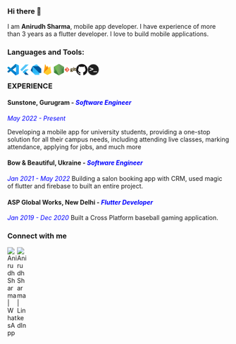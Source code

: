 ### Hi there 👋
I am **Anirudh Sharma**, mobile app developer. I have experience of more than 3 years as a flutter developer. 
I love to build mobile applications.



### Languages and Tools:

<img align="left" alt="Visual Studio Code" width="26px" src="https://raw.githubusercontent.com/github/explore/80688e429a7d4ef2fca1e82350fe8e3517d3494d/topics/visual-studio-code/visual-studio-code.png" />
<img align="left" alt="Flutter" width="26px" src="https://raw.githubusercontent.com/github/explore/80688e429a7d4ef2fca1e82350fe8e3517d3494d/topics/flutter/flutter.png" />
<img align="left" alt="Dart" width="26px" src="https://raw.githubusercontent.com/github/explore/80688e429a7d4ef2fca1e82350fe8e3517d3494d/topics/dart/dart.png" />
<img align="left" alt="Sass" width="26px" src="https://raw.githubusercontent.com/github/explore/80688e429a7d4ef2fca1e82350fe8e3517d3494d/topics/firebase/firebase.png" />
<img align="left" alt="Node.js" width="26px" src="https://raw.githubusercontent.com/github/explore/80688e429a7d4ef2fca1e82350fe8e3517d3494d/topics/nodejs/nodejs.png" />
<img align="left" alt="Git" width="26px" src="https://raw.githubusercontent.com/github/explore/80688e429a7d4ef2fca1e82350fe8e3517d3494d/topics/git/git.png" />
<img align="left" alt="GitHub" width="26px" src="https://raw.githubusercontent.com/github/explore/78df643247d429f6cc873026c0622819ad797942/topics/github/github.png" />
<img align="left" alt="Terminal" width="26px" src="https://raw.githubusercontent.com/github/explore/80688e429a7d4ef2fca1e82350fe8e3517d3494d/topics/terminal/terminal.png" />

</br>

### EXPERIENCE

#### Sunstone, Gurugram - <span style="color:blue">*Software Engineer* </span>
<span style="color:blue">*May 2022 - Present* </span>

Developing a mobile app for university students, providing a one-stop solution for all their campus needs, including attending live classes, marking attendance, applying for jobs, and much more 
</br>

#### Bow & Beautiful, Ukraine - <span style="color:blue">*Software Engineer* </span>
<span style="color:blue">*Jan 2021 - May 2022* </span>
Building a salon booking app with CRM, used magic of flutter and firebase to built an entire project. 
</br>

#### ASP Global Works, New Delhi - <span style="color:blue">*Flutter Developer* </span>
<span style="color:blue">*Jan 2019 - Dec 2020* </span>
Built a Cross Platform baseball gaming application.



### Connect with me

[<img align="left" alt="Anirudh Sharma | WhatsApp" width="22px" src="https://cdn.jsdelivr.net/npm/simple-icons@v3/icons/whatsapp.svg" />][whatsapp]
[<img align="left" alt="Anirudh Sharma | LinkedIn" width="22px" src="https://cdn.jsdelivr.net/npm/simple-icons@v3/icons/linkedin.svg" />][linkedin]

[whatsapp]: https://wa.me/919555719966
[linkedin]: https://www.linkedin.com/in/anirudh-sharma-8790a2158/
